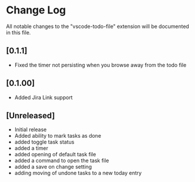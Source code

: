 # Change Log

All notable changes to the "vscode-todo-file" extension will be documented in this file.

## [0.1.1] 
 - Fixed the timer not persisting when you browse away from the todo file

## [0.1.00] 
 - Added Jira Link support
## [Unreleased]
- Initial release
- Added ability to mark tasks as done 
- added toggle task status
- added a timer 
- added opening of default task file 
- added a command to open the task file
- added a save on change setting
- adding moving of undone tasks to a new today entry